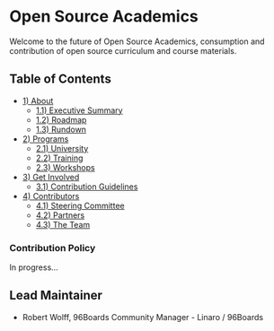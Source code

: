 # Open Source Academics   

Welcome to the future of Open Source Academics, consumption and contribution of open source curriculum and course materials.

## Table of Contents

- [1) About](about/README.md)
   - [1.1) Executive Summary](about/executive-summary.md)
   - [1.2) Roadmap](about/roadmap.md)
   - [1.3) Rundown](about/rundown.md)
- [2) Programs](programs/README.md)
   - [2.1) University](https://github.com/osacademics/university/)
   - [2.2) Training](https://github.com/osacademics/training/)
   - [2.3) Workshops](https://github.com/osacademics/workshops/)
- [3) Get Involved](get-involved/README.md)
   - [3.1) Contribution Guidelines](get-involved/contribution-guidelines.md)
- [4) Contributors](contributors/README.md)
   - [4.1) Steering Committee](contributors/steering-committee.md)
   - [4.2) Partners](contributors/partners.md)
   - [4.3) The Team](contributors/team.md)

### Contribution Policy

In progress...

## Lead Maintainer

- Robert Wolff, 96Boards Community Manager - Linaro / 96Boards

